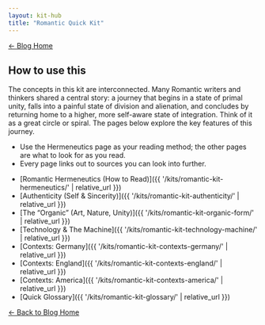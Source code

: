 ```yaml
---
layout: kit-hub
title: "Romantic Quick Kit"
---
```

<div class="top-links">

<a href="{{ '/' | relative_url }}" class="quickkit-pill-small">← Blog Home</a>

</div>


## How to use this

The concepts in this kit are interconnected. Many Romantic writers and
thinkers shared a central story: a journey that begins in a state of
primal unity, falls into a painful state of division and alienation, and
concludes by returning home to a higher, more self-aware state of
integration. Think of it as a great circle or spiral. The pages below
explore the key features of this journey.

- Use the Hermeneutics page as your reading method; the other pages are
  what to look for as you read.
- Every page links out to sources you can look into further.

<!-- -->

- [Romantic Hermeneutics (How to Read)]({{ '/kits/romantic-kit-hermeneutics/' | relative_url }})
- [Authenticity (Self & Sincerity)]({{ '/kits/romantic-kit-authenticity/' | relative_url }})
- [The “Organic” (Art, Nature, Unity)]({{ '/kits/romantic-kit-organic-form/' | relative_url }})
- [Technology & The Machine]({{ '/kits/romantic-kit-technology-machine/' | relative_url }})
- [Contexts: Germany]({{ '/kits/romantic-kit-contexts-germany/' | relative_url }})
- [Contexts: England]({{ '/kits/romantic-kit-contexts-england/' | relative_url }})
- [Contexts: America]({{ '/kits/romantic-kit-contexts-america/' | relative_url }})
- [Quick Glossary]({{ '/kits/romantic-kit-glossary/' | relative_url }})

<div class="bottom-links">

<a href="{{ '/' | relative_url }}" class="quickkit-pill">← Back to Blog Home</a>

</div>
